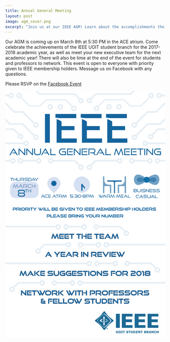 ```yaml
---
title: Annual General Meeting
layout: post
image: agm_cover.png
excerpt: "Join us at our IEEE AGM! Learn about the accomplishments the student branch has made and is planning for the next year. Meet the new team! Food will be served.<p>Please RSVP on the <a target=\"_blank\" href=\"https://www.facebook.com/events/417226315391417/\">Facebook Event</a></p>"
---
```



Our AGM is coming up on March 8th at 5:30 PM in the ACE atrium. Come celebrate the achievements of the IEEE UOIT student branch for the 2017-2018 academic year, as well as meet your new executive team for the next academic year! There will also be time at the end of the event for students and professors to network. This event is open to everyone with priority given to IEEE membership holders. Message us on Facebook with any questions.

<p>Please RSVP on the <a target="_blank" href="https://www.facebook.com/events/417226315391417/">Facebook Event</a></p>

<img src="/assets/images/agm_poster.png">